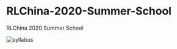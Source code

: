 

# RLChina-2020-Summer-School

RLChina 2020 Summer School



![syllabus](https://gitee.com/pxqp9W/testmarkdown/raw/master/imgs/2020/07/syllabus.jpg)